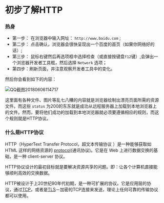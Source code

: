 # 初步了解HTTP

### 热身

- 第一步： 在浏览器中输入网址： `http://www.baidu.com` ;
- 第二步： 点击确认，浏览器会很快呈现出一个百度的首页（如果你网络好的话）;
- 第三步： 鼠标右键然后再选项框中选择检查（或直接按键盘`f12`键）,会弹出一个浏览器开发者工具框，然后选择 `Network` 选项；
- 第四步：刷新页面，并注意观察开发者工具中的变化。

然后你会看到如下的内容：

![QQ截图20180606114717](C:\Users\Administrator\Desktop\QQ截图20180606114717.png)

这里面有各种文件、图片等乱七八糟的内容就是浏览器绘制出漂亮页面所需的资源文件。而这些 `status` 为200的东东就是成功从远程服务器上加载到本地浏览器上的文件。然而，要将他们成功的加载到本地浏览器就必须要遵循相应的规则，而这个规则就是HTTP协议。



### 什么是HTTP协议

HTTP（HyperText Transfer Protocol，超文本传输协议 ）是一种能够获取如 HTML 这样的网络资源的 [protocol](https://developer.mozilla.org/en-US/docs/Glossary/protocol)(通讯协议)。它是在 Web 上进行数据交换的基础，是一种 client-server 协议。

HTTP协议设计的最初目标就是要解决资源共享的问题。即：让各个计算机直接能够顺利高效的交换数据。

HTTP被设计于上20世纪90年代初期，是一种可扩展的协议。它是应用层的协议，通过[TCP](https://developer.mozilla.org/en-US/docs/Glossary/TCP)，或者是[TLS](https://developer.mozilla.org/en-US/docs/Glossary/TLS)－加密的TCP连接来发送，理论上任何可靠的传输协议都可以使用。 